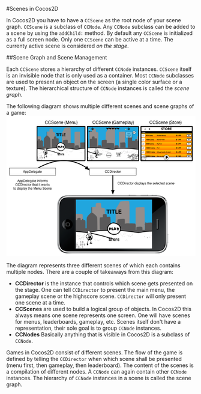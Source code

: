 #Scenes in Cocos2D

In Cocos2D you have to have a `CCScene` as the root node of your scene graph. `CCScene` is a subclass of `CCNode`. Any `CCNode` subclass can be added to a scene by using the `addChild:` method. By default any `CCScene` is initialized as a full screen node. Only one `CCScene` can be active at a time. The currenty active scene is considered *on the stage*.

##Scene Graph and Scene Management

Each `CCScene` stores a hierarchy of different `CCNode` instances. `CCScene` itself is an invisible node that is only used as a container. Most `CCNode` subclasses are used to present an object on the screen (a single color surface or a texture). The hierarchical structure of `CCNode` instances is called the *scene graph*.

The following diagram shows multiple different scenes and scene graphs of a game:
![image](scenegraph.png)
	
The diagram represents three different scenes of which each contains
multiple nodes. There are a couple
of takeaways from this diagram:

* **CCDirector** is the instance that controls which scene gets presented on the stage. One can tell `CCDirector` to present the main menu,
  the gameplay scene or the highscore scene. `CCDirector` will only
  present one scene at a time.
* **CCScenes** are used to build a logical group of objects. In
  Cocos2D this always means one scene represents one screen. One will
  have scenes for menus, leaderboards, gameplay, etc. Scenes itself don't have
  a representation, their sole goal is to group `CCNode` instances.
* **CCNodes** Basically anything that is visible in Cocos2D
  is a subclass of `CCNode`.

Games in Cocos2D consist of different scenes. The flow of the game is defined by telling the `CCDirector` when which scene shall be presented (menu first, then gameplay, then leaderboard). The content of the scenes is a compilation of different nodes.
A `CCNode` can again contain other `CCNode` instances. The hierarchy of `CCNode` instances in a scene is called the scene graph.
